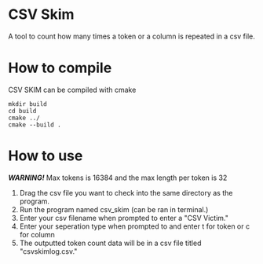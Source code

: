 # CSV Skim
A tool to count how many times a token or a column is repeated in a csv file.

# How to compile
CSV SKIM can be compiled with cmake
```
mkdir build
cd build
cmake ../
cmake --build .
```

# How to use
***WARNING!*** Max tokens is 16384 and the max length per token is 32
1. Drag the csv file you want to check into the same directory as the program.
2. Run the program named csv_skim (can be ran in terminal.)
3. Enter your csv filename when prompted to enter a "CSV Victim."
4. Enter your seperation type when prompted to and enter t for token or c for column
5. The outputted token count data will be in a csv file titled "csvskimlog.csv."
